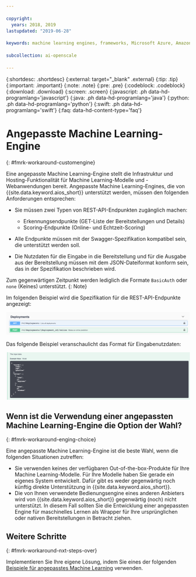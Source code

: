 ```yaml
---

copyright:
  years: 2018, 2019
lastupdated: "2019-06-28"

keywords: machine learning engines, frameworks, Microsoft Azure, Amazone SageMaker, custom ML engine 

subcollection: ai-openscale

---
```


{:shortdesc: .shortdesc}
{:external: target="_blank" .external}
{:tip: .tip}
{:important: .important}
{:note: .note}
{:pre: .pre}
{:codeblock: .codeblock}
{:download: .download}
{:screen: .screen}
{:javascript: .ph data-hd-programlang='javascript'}
{:java: .ph data-hd-programlang='java'}
{:python: .ph data-hd-programlang='python'}
{:swift: .ph data-hd-programlang='swift'}
{:faq: data-hd-content-type='faq'}

# Angepasste Machine Learning-Engine
{: #fmrk-workaround-customengine}

Eine angepasste Machine Learning-Engine stellt die Infrastruktur und Hosting-Funktionalität für Machine Learning-Modelle und -Webanwendungen bereit. Angepasste Machine Learning-Engines, die von {{site.data.keyword.aios_short}} unterstützt werden, müssen den folgenden Anforderungen entsprechen:

- Sie müssen zwei Typen von REST-API-Endpunkten zugänglich machen:

   * Erkennungsendpunkte (GET-Liste der Bereitstellungen und Details)
   * Scoring-Endpunkte (Online- und Echtzeit-Scoring)

- Alle Endpunkte müssen mit der Swagger-Spezifikation kompatibel sein, die unterstützt werden soll.

- Die Nutzdaten für die Eingabe in die Bereitstellung und für die Ausgabe aus der Bereitstellung müssen mit dem JSON-Dateiformat konform sein, das in der Spezifikation beschrieben wird.

Zum gegenwärtigen Zeitpunkt werden lediglich die Formate `BasicAuth` oder `none` (Keines) unterstützt.
{: Note}

Im folgenden Beispiel wird die Spezifikation für die REST-API-Endpunkte angezeigt:

![Anzeige der Spezifikation für die REST-API-Endpunkte aus dem Swagger-Dokument](images/wosdeployments.png)


Das folgende Beispiel veranschaulicht das Format für Eingabenutzdaten:

![Anzeige eines Beispiels für Eingabenutzdaten](images/wosinputdata.png)


## Wenn ist die Verwendung einer angepassten Machine Learning-Engine die Option der Wahl?
{: #fmrk-workaround-enging-choice}

Eine angepasste Machine Learning-Engine ist die beste Wahl, wenn die folgenden Situationen zutreffen:

- Sie verwenden keines der verfügbaren Out-of-the-box-Produkte für Ihre Machine Learning-Modelle. Für Ihre Modelle haben Sie gerade ein eigenes System entwickelt. Dafür gibt es weder gegenwärtig noch künftig direkte Unterstützung in {{site.data.keyword.aios_short}}.
- Die von Ihnen verwendete Bedienungsengine eines anderen Anbieters wird von {{site.data.keyword.aios_short}} gegenwärtig (noch) nicht unterstützt. In diesem Fall sollten Sie die Entwicklung einer angepassten Engine für maschinelles Lernen als Wrapper für Ihre ursprünglichen oder nativen Bereitstellungen in Betracht ziehen.

## Weitere Schritte
{: #fmrk-workaround-nxt-steps-over}

Implementieren Sie Ihre eigene Lösung, indem Sie eines der folgenden [Beispiele für angepasstes Machine Learning](/docs/services/ai-openscale?topic=ai-openscale-fmrk-workaround-cstmmlsengex) verwenden.
